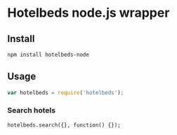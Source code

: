 Hotelbeds node.js wrapper
=========

## Install

```sh
npm install hotelbeds-node
```

## Usage

```javascript
var hotelbeds = require('hotelbeds');
```

### Search hotels

```
hotelbeds.search({}, function() {});
```
